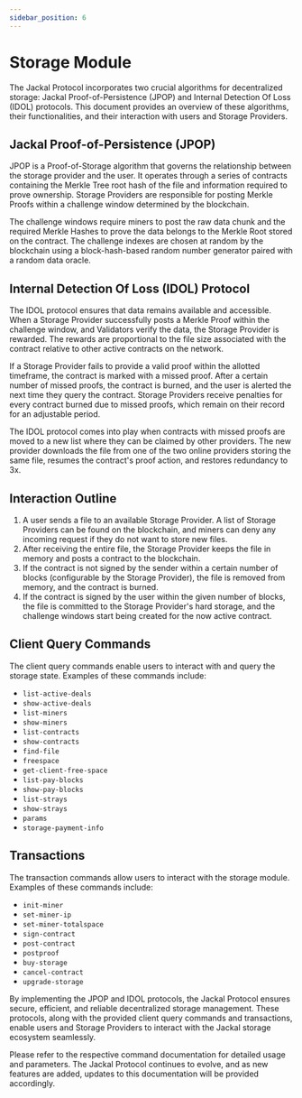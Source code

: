 ```yaml
---
sidebar_position: 6
---
```


# Storage Module

The Jackal Protocol incorporates two crucial algorithms for decentralized storage: Jackal Proof-of-Persistence (JPOP) and Internal Detection Of Loss (IDOL) protocols. This document provides an overview of these algorithms, their functionalities, and their interaction with users and Storage Providers.

## Jackal Proof-of-Persistence (JPOP)

JPOP is a Proof-of-Storage algorithm that governs the relationship between the storage provider and the user. It operates through a series of contracts containing the Merkle Tree root hash of the file and information required to prove ownership. Storage Providers are responsible for posting Merkle Proofs within a challenge window determined by the blockchain.

The challenge windows require miners to post the raw data chunk and the required Merkle Hashes to prove the data belongs to the Merkle Root stored on the contract. The challenge indexes are chosen at random by the blockchain using a block-hash-based random number generator paired with a random data oracle.

## Internal Detection Of Loss (IDOL) Protocol

The IDOL protocol ensures that data remains available and accessible. When a Storage Provider successfully posts a Merkle Proof within the challenge window, and Validators verify the data, the Storage Provider is rewarded. The rewards are proportional to the file size associated with the contract relative to other active contracts on the network.

If a Storage Provider fails to provide a valid proof within the allotted timeframe, the contract is marked with a missed proof. After a certain number of missed proofs, the contract is burned, and the user is alerted the next time they query the contract. Storage Providers receive penalties for every contract burned due to missed proofs, which remain on their record for an adjustable period.

The IDOL protocol comes into play when contracts with missed proofs are moved to a new list where they can be claimed by other providers. The new provider downloads the file from one of the two online providers storing the same file, resumes the contract's proof action, and restores redundancy to 3x.

## Interaction Outline

1. A user sends a file to an available Storage Provider. A list of Storage Providers can be found on the blockchain, and miners can deny any incoming request if they do not want to store new files.
2. After receiving the entire file, the Storage Provider keeps the file in memory and posts a contract to the blockchain.
3. If the contract is not signed by the sender within a certain number of blocks (configurable by the Storage Provider), the file is removed from memory, and the contract is burned.
4. If the contract is signed by the user within the given number of blocks, the file is committed to the Storage Provider's hard storage, and the challenge windows start being created for the now active contract.

## Client Query Commands

The client query commands enable users to interact with and query the storage state. Examples of these commands include:

- `list-active-deals`
- `show-active-deals`
- `list-miners`
- `show-miners`
- `list-contracts`
- `show-contracts`
- `find-file`
- `freespace`
- `get-client-free-space`
- `list-pay-blocks`
- `show-pay-blocks`
- `list-strays`
- `show-strays`
- `params`
- `storage-payment-info`

## Transactions

The transaction commands allow users to interact with the storage module. Examples of these commands include:

- `init-miner`
- `set-miner-ip`
- `set-miner-totalspace`
- `sign-contract`
- `post-contract`
- `postproof`
- `buy-storage`
- `cancel-contract`
- `upgrade-storage`

By implementing the JPOP and IDOL protocols, the Jackal Protocol ensures secure, efficient, and reliable decentralized storage management. These protocols, along with the provided client query commands and transactions, enable users and Storage Providers to interact with the Jackal storage ecosystem seamlessly.

Please refer to the respective command documentation for detailed usage and parameters. The Jackal Protocol continues to evolve, and as new features are added, updates to this documentation will be provided accordingly.
